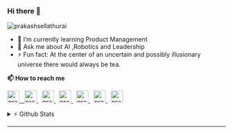 ### Hi there 👋 

<img src="https://komarev.com/ghpvc/?username=prakashsellathurai" alt="prakashsellathurai" /> 


- 🌱 I’m currently learning Product Management
- 💬 Ask me about AI ,Robotics and Leadership
- ⚡ Fun fact: At the center of an uncertain and possibly illusionary universe there would always be tea.

<strong>📫 How to reach me </strong>


<p >
  <a href="https://www.prakashsellathurai.com">
  <img  alt="prakashsellathurai | Website" width="28" height="28" src="https://img.icons8.com/ios/50/000000/domain.png" />
  &nbsp;
  </a>
  <a href="https://dev.to/prakashsellathurai">
    <img src="https://d2fltix0v2e0sb.cloudfront.net/dev-badge.svg" alt="prakashsellathurai's DEV Profile" height="28" width="28">
  </a>
   &nbsp;
  <a href="https://www.linkedin.com/in/prakashsellathurai/">
 <img  alt="prakashsellathurai | LinkedIn" width="28" height="28"  src="https://img.icons8.com/fluent/48/000000/linkedin.png" />
   </a>
 &nbsp;
  <a href="https://twitter.com/prakash1729brt">
 <img  alt="prakash1729brt | Twitter" width="28" height="28" src="https://img.icons8.com/color/50/000000/twitter.png" />
  </a>
   &nbsp;
  <a href="https://github.com/prakashsellathurai">
<img  alt="prakashsellathurai | Github" width="28" height="28" src="https://cdn.jsdelivr.net/npm/simple-icons@v3/icons/github.svg" />
  </a>
     &nbsp;
  <a href="https://www.medium.com/@prakashsellathurai">
<img  alt="prakashsellathurai | Medium" width="28" height="28" src="https://img.icons8.com/ios-filled/50/000000/medium-logo.png" />
  </a>
     &nbsp;
  <a href="mailto: prakashsellathurai@gmail.com">
 <img  alt="prakashsellathurai | Email" width="28" height="28" src="https://img.icons8.com/fluent/48/000000/gmail.png" />
   </a>
 </p>
 



<details>
 <summary> ⚡  Github Stats</summary>
 

<br>

<!--Waka readme workflow https://github.com/anmol098/waka-readme-stats/-->
<!--START_SECTION:waka-->
![Lines of code](https://img.shields.io/badge/From%20Hello%20World%20I%27ve%20Written-8.8%20million%20lines%20of%20code-blue)

**🐱 My Github Data** 

> 🏆 825 Contributions in the Year 2020
 > 
> 📦 174.9 kB Used in Github's Storage 
 > 
> 💼 Opted to Hire
 > 
> 📜 67 Public Repositories
 > 
> 🔑 4 Private Repositories 

**I'm an Early 🐤** 

```text
🌞 Morning    48 commits     ██░░░░░░░░░░░░░░░░░░░░░░░   9.96% 
🌆 Daytime    261 commits    █████████████░░░░░░░░░░░░   54.15% 
🌃 Evening    137 commits    ███████░░░░░░░░░░░░░░░░░░   28.42% 
🌙 Night      36 commits     █░░░░░░░░░░░░░░░░░░░░░░░░   7.47%

```
📅 **I'm Most Productive on Tuesday** 

```text
Monday       71 commits     ███░░░░░░░░░░░░░░░░░░░░░░   14.73% 
Tuesday      97 commits     █████░░░░░░░░░░░░░░░░░░░░   20.12% 
Wednesday    49 commits     ██░░░░░░░░░░░░░░░░░░░░░░░   10.17% 
Thursday     50 commits     ██░░░░░░░░░░░░░░░░░░░░░░░   10.37% 
Friday       64 commits     ███░░░░░░░░░░░░░░░░░░░░░░   13.28% 
Saturday     77 commits     ████░░░░░░░░░░░░░░░░░░░░░   15.98% 
Sunday       74 commits     ███░░░░░░░░░░░░░░░░░░░░░░   15.35%

```


📊 **This Week I Spent My Time On** 

```text
```

**I Mostly Code in JavaScript** 

```text
JavaScript               9 repos             ███████░░░░░░░░░░░░░░░░░░   29.03% 
Python                   5 repos             ████░░░░░░░░░░░░░░░░░░░░░   16.13% 
Jupyter Notebook         5 repos             ████░░░░░░░░░░░░░░░░░░░░░   16.13% 
CSS                      3 repos             ██░░░░░░░░░░░░░░░░░░░░░░░   9.68% 
TypeScript               2 repos             █░░░░░░░░░░░░░░░░░░░░░░░░   6.45%

```



<!--END_SECTION:waka-->
</details>



---



